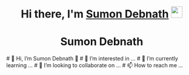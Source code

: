 <div align="center">
   <h1>Hi there, I'm <a href="[https://www.facebook.com/profile.php?id=100009047409913/]">Sumon Debnath</a> <img src="https://media.giphy.com/media/hvRJCLFzcasrR4ia7z/giphy.gif" width="30"> </h1>
</div>

<div background-image:url("https://cdn.pixabay.com/photo/2015/04/23/22/00/tree-736885_1280.jpg")>
   <div align="center">
      <h1>Sumon Debnath</h1>
      <img>
   </div>
</div>
# 👋 Hi, I’m Sumon Debnath 👋
# 👀 I’m interested in ...
# 🌱 I’m currently learning ...
# 💞️ I’m looking to collaborate on ...
# 📫 How to reach me ...

		

<!---
sumondebnath/sumondebnath is a ✨ special ✨ repository because its `README.md` (this file) appears on your GitHub profile.
You can click the Preview link to take a look at your changes.
--->
